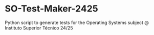 # SO-Test-Maker-2425
Python script to generate tests for the Operating Systems subject @ Instituto Superior Técnico 24/25
